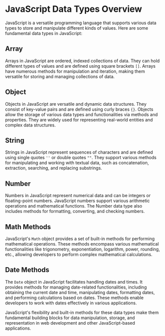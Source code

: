 # JavaScript Data Types Overview

JavaScript is a versatile programming language that supports various data types to store and manipulate different kinds of values. Here are some fundamental data types in JavaScript:

## Array

Arrays in JavaScript are ordered, indexed collections of data. They can hold different types of values and are defined using square brackets `[]`. Arrays have numerous methods for manipulation and iteration, making them versatile for storing and managing collections of data.

## Object

Objects in JavaScript are versatile and dynamic data structures. They consist of key-value pairs and are defined using curly braces `{}`. Objects allow the storage of various data types and functionalities via methods and properties. They are widely used for representing real-world entities and complex data structures.

## String

Strings in JavaScript represent sequences of characters and are defined using single quotes `''` or double quotes `""`. They support various methods for manipulating and working with textual data, such as concatenation, extraction, searching, and replacing substrings.

## Number

Numbers in JavaScript represent numerical data and can be integers or floating-point numbers. JavaScript numbers support various arithmetic operations and mathematical functions. The Number data type also includes methods for formatting, converting, and checking numbers.

## Math Methods

JavaScript's `Math` object provides a set of built-in methods for performing mathematical operations. These methods encompass various mathematical functionalities like trigonometry, exponentiation, logarithm, power, rounding, etc., allowing developers to perform complex mathematical calculations.

## Date Methods

The `Date` object in JavaScript facilitates handling dates and times. It provides methods for managing date-related functionalities, including obtaining the current date and time, manipulating dates, formatting dates, and performing calculations based on dates. These methods enable developers to work with dates effectively in various applications.

JavaScript's flexibility and built-in methods for these data types make them fundamental building blocks for data manipulation, storage, and representation in web development and other JavaScript-based applications.
